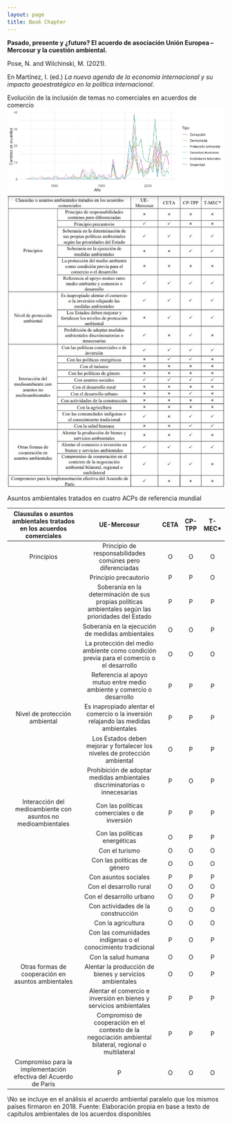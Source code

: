 ```yaml
---
layout: page
title: Book Chapter
---
```

**Pasado, presente y ¿futuro? El acuerdo de asociación Unión Europea – Mercosur y la cuestión ambiental.**

Pose, N. and Wilchinski, M. (2021). 

En Martínez, I. (ed.) *La nueva agenda de la economía internacional y su impacto geoestratégico en la política internacional*.

Evolución de la inclusión de temas no comerciales en acuerdos de comercio
![](https://github.com/MarceloWilchinski/marcelowilchinski.github.io/blob/master/images/MercosurUE1.jpg?raw=true)
![](https://github.com/MarceloWilchinski/marcelowilchinski.github.io/blob/master/images/MercosurUE2.jpg?raw=true)

Asuntos ambientales tratados en cuatro ACPs de referencia mundial

|Clausulas o asuntos ambientales tratados en los acuerdos comerciales|UE-Mercosur|CETA|CP-TPP|T-MEC\*|
| :-: | :-: | :-: | :-: | :-: |
|Principios|Principio de responsabilidades comúnes pero diferenciadas|O|O|O|O|
||Principio precautorio|P|P|O|O|
||Soberanía en la determinación de sus propias políticas ambientales según las prioridades del Estado|P|P|P|P|
||Soberanía en la ejecución de medidas ambientales|O|O|P|P|
||La protección del medio ambiente como condición previa para el comercio o el desarrollo|O|O|O|O|
||Referencia al apoyo mutuo entre medio ambiente y comercio o desarrollo|P|P|P|P|
|Nivel de protección ambiental|Es inapropiado alentar el comercio o la inversión relajando las medidas ambientales|P|P|P|P|
||Los Estados deben mejorar y fortalecer los niveles de protección ambiental|O|P|P|P|
||Prohibición de adoptar medidas ambientales discriminatorias o innecesarias|P|O|P|O|
|Interacción del medioambiente con asuntos no medioambientales|Con las políticas comerciales o de inversión|P|P|P|P|
||Con las políticas energéticas|O|P|P|O|
||Con el turismo|O|O|O|O|
||Con las políticas de género|O|O|O|O|
||Con asuntos sociales|P|P|P|P|
||Con el desarrollo rural|O|O|O|O|
||Con el desarrollo urbano|O|O|P|O|
||Con actividades de la construcción|O|O|O|O|
||Con la agricultura|O|O|O|O|
||Con las comunidades indígenas o el conocimiento tradicional|P|O|P|P|
||Con la salud humana|O|O|P|P|
|Otras formas de cooperación en asuntos ambientales|Alentar la producción de bienes y servicios ambientales|O|O|P|O|
||Alentar el comercio e inversión en bienes y servicios ambientales|P|P|P|P|
||Compromiso de cooperación en el contexto de la negociación ambiental bilateral, regional o multilateral|P|P|P|O|
|Compromiso para la implementación efectiva del Acuerdo de París|P|O|O|O|
\No se incluye en el análisis el acuerdo ambiental paralelo que los mismos países firmaron en 2018. 
Fuente: Elaboración propia en base a texto de capítulos ambientales de los acuerdos disponibles
